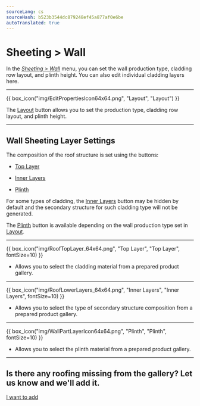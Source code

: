 ```yaml
---
sourceLang: cs
sourceHash: b523b3544dc879248ef45a877af0e6be
autoTranslated: true
---
```


# Sheeting &gt; Wall

<p>In the <u><i>Sheeting > Wall</i></u> menu, you can set the wall production type, cladding row layout, and plinth height. You can also edit individual cladding layers here.</p>

<hr class="main">

{{ box_icon("img/EditPropertiesIcon64x64.png", "Layout", "Layout") }}

<p>The <u>Layout</u> button allows you to set the production type, cladding row layout, and plinth height.</p>

<hr class="main">

<h2>Wall Sheeting Layer Settings</h2>

<p>The composition of the roof structure is set using the buttons:</p>

<ul>
  <li><p><u>Top Layer</u></p></li>
  <li><p><u>Inner Layers</u></p></li>
  <li><p><u>Plinth</u></p></li>
</ul>

<p>
For some types of cladding, the <u>Inner Layers</u> button may be hidden by default and the secondary structure for such cladding type will not be generated.
</p>

<p>The <u>Plinth</u> button is available depending on the wall production type set in <u>Layout</u>.</p>

<hr>

{{ box_icon("img/RoofTopLayer_64x64.png", "Top Layer", "Top Layer", fontSize=10) }}
<ul>
  <li><p>Allows you to select the cladding material from a prepared product gallery.</p></li>
</ul>

<hr>

{{ box_icon("img/RoofLowerLayers_64x64.png", "Inner Layers", "Inner Layers", fontSize=10) }}
<ul>
  <li><p>Allows you to select the type of secondary structure composition from a prepared product gallery.</p></li>
</ul>

<hr>

{{ box_icon("img/WallPartLayerIcon64x64.png", "Plinth", "Plinth", fontSize=10) }}
<ul>
  <li><p>Allows you to select the plinth material from a prepared product gallery.</p></li>
</ul>

<hr class="main">

<h2>Is there any roofing missing from the gallery? Let us know and we'll add it.</h2>
<a href="mailto:jiri.podval@histruct.com?subject=Question about HiStruct Building Configurator" class="btn">
  I want to add
</a>

<!-- product: HiStruct Building Configurator -->
